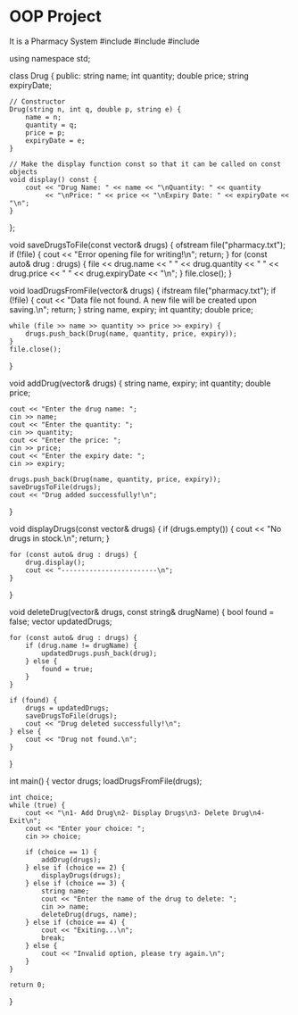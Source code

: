 # OOP Project
 It is a Pharmacy System
#include <iostream>
#include <vector>
#include <fstream>

using namespace std;

class Drug {
public:
    string name;
    int quantity;
    double price;
    string expiryDate;

    // Constructor
    Drug(string n, int q, double p, string e) {
        name = n;
        quantity = q;
        price = p;
        expiryDate = e;
    }

    // Make the display function const so that it can be called on const objects
    void display() const {
        cout << "Drug Name: " << name << "\nQuantity: " << quantity
             << "\nPrice: " << price << "\nExpiry Date: " << expiryDate << "\n";
    }
};

void saveDrugsToFile(const vector<Drug>& drugs) {
    ofstream file("pharmacy.txt");
    if (!file) {
        cout << "Error opening file for writing!\n";
        return;
    }
    for (const auto& drug : drugs) {
        file << drug.name << " " << drug.quantity << " "
             << drug.price << " " << drug.expiryDate << "\n";
    }
    file.close();
}

void loadDrugsFromFile(vector<Drug>& drugs) {
    ifstream file("pharmacy.txt");
    if (!file) {
        cout << "Data file not found. A new file will be created upon saving.\n";
        return;
    }
    string name, expiry;
    int quantity;
    double price;

    while (file >> name >> quantity >> price >> expiry) {
        drugs.push_back(Drug(name, quantity, price, expiry));
    }
    file.close();
}

void addDrug(vector<Drug>& drugs) {
    string name, expiry;
    int quantity;
    double price;

    cout << "Enter the drug name: ";
    cin >> name;
    cout << "Enter the quantity: ";
    cin >> quantity;
    cout << "Enter the price: ";
    cin >> price;
    cout << "Enter the expiry date: ";
    cin >> expiry;

    drugs.push_back(Drug(name, quantity, price, expiry));
    saveDrugsToFile(drugs);
    cout << "Drug added successfully!\n";
}

void displayDrugs(const vector<Drug>& drugs) {
    if (drugs.empty()) {
        cout << "No drugs in stock.\n";
        return;
    }

    for (const auto& drug : drugs) {
        drug.display();
        cout << "------------------------\n";
    }
}

void deleteDrug(vector<Drug>& drugs, const string& drugName) {
    bool found = false;
    vector<Drug> updatedDrugs;

    for (const auto& drug : drugs) {
        if (drug.name != drugName) {
            updatedDrugs.push_back(drug);
        } else {
            found = true;
        }
    }

    if (found) {
        drugs = updatedDrugs;
        saveDrugsToFile(drugs);
        cout << "Drug deleted successfully!\n";
    } else {
        cout << "Drug not found.\n";
    }
}

int main() {
    vector<Drug> drugs;
    loadDrugsFromFile(drugs);

    int choice;
    while (true) {
        cout << "\n1- Add Drug\n2- Display Drugs\n3- Delete Drug\n4- Exit\n";
        cout << "Enter your choice: ";
        cin >> choice;

        if (choice == 1) {
            addDrug(drugs);
        } else if (choice == 2) {
            displayDrugs(drugs);
        } else if (choice == 3) {
            string name;
            cout << "Enter the name of the drug to delete: ";
            cin >> name;
            deleteDrug(drugs, name);
        } else if (choice == 4) {
            cout << "Exiting...\n";
            break;
        } else {
            cout << "Invalid option, please try again.\n";
        }
    }

    return 0;
}
